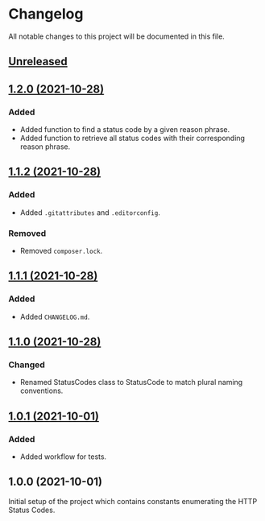 # Changelog
All notable changes to this project will be documented in this file.

## [Unreleased](https://github.com/logiek/http-status-codes/compare/1.2.0...master)

## [1.2.0 (2021-10-28)](https://github.com/logiek/http-status-codes/compare/1.1.2...1.2.0)

### Added
- Added function to find a status code by a given reason phrase.
- Added function to retrieve all status codes with their corresponding reason phrase.

## [1.1.2 (2021-10-28)](https://github.com/logiek/http-status-codes/compare/1.1.1...1.1.2)

### Added
- Added `.gitattributes` and `.editorconfig`.

### Removed
- Removed `composer.lock`.

## [1.1.1 (2021-10-28)](https://github.com/logiek/http-status-codes/compare/1.1.0...1.1.1)

### Added
- Added `CHANGELOG.md`.

## [1.1.0 (2021-10-28)](https://github.com/logiek/http-status-codes/compare/1.0.1...1.1.0)

### Changed
- Renamed StatusCodes class to StatusCode to match plural naming conventions.

## [1.0.1 (2021-10-01)](https://github.com/logiek/http-status-codes/compare/1.0.0...1.0.1)

### Added
- Added workflow for tests.

## 1.0.0 (2021-10-01)

Initial setup of the project which contains constants enumerating the HTTP Status Codes.
